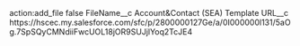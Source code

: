 <?xml version="1.0" encoding="UTF-8"?>
<CustomMetadata xmlns="http://soap.sforce.com/2006/04/metadata" xmlns:xsi="http://www.w3.org/2001/XMLSchema-instance" xmlns:xsd="http://www.w3.org/2001/XMLSchema">
    <label>action:add_file</label>
    <protected>false</protected>
    <values>
        <field>FileName__c</field>
        <value xsi:type="xsd:string">Account&amp;Contact (SEA) Template</value>
    </values>
    <values>
        <field>URL__c</field>
        <value xsi:type="xsd:string">https://hscec.my.salesforce.com/sfc/p/2800000127Ge/a/0I000000l131/5aOg.7SpSQyCMNdiiFwcUOL18jOR9SUJjlYoq2TcJE4</value>
    </values>
</CustomMetadata>
